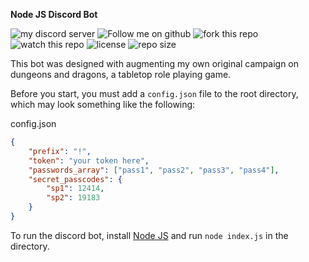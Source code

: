 **Node JS Discord Bot**


![my discord server](https://img.shields.io/discord/452917471817760788?label=my%20server&logo=discord&style=for-the-badge)
![Follow me on github](https://img.shields.io/github/followers/miyamura80?style=for-the-badge)
![fork this repo](https://img.shields.io/github/forks/miyamura80/Node-Js-Discord-Bot?color=%23058ed9&style=for-the-badge)
![watch this repo](https://img.shields.io/github/watchers/miyamura80/Node-Js-Discord-Bot?color=058ed9&style=for-the-badge)
![license](https://img.shields.io/github/license/miyamura80/Node-Js-Discord-Bot?color=058ed9&style=for-the-badge)
![repo size](https://img.shields.io/github/repo-size/miyamura80/Node-Js-Discord-Bot?color=058ed9&style=for-the-badge)

This bot was designed with augmenting my own original campaign on dungeons and dragons, a tabletop role playing game.  

Before you start, you must add a `config.json` file to the root directory, which may look something like the following:


config.json
```json
{
	"prefix": "!",
	"token": "your token here",
	"passwords_array": ["pass1", "pass2", "pass3", "pass4"],
	"secret_passcodes": {
		"sp1": 12414,
		"sp2": 19183
	}
}
```

To run the discord bot, install [Node JS](https://nodejs.org/en/download/) and run `node index.js` in the directory.
